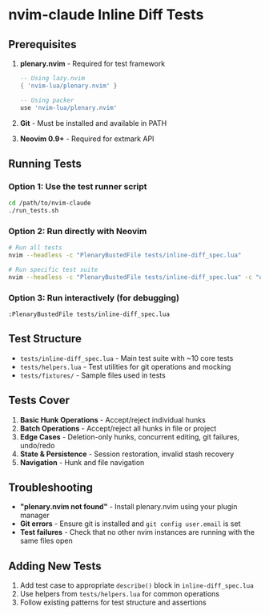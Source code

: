 # nvim-claude Inline Diff Tests

## Prerequisites

1. **plenary.nvim** - Required for test framework
   ```lua
   -- Using lazy.nvim
   { 'nvim-lua/plenary.nvim' }
   
   -- Using packer
   use 'nvim-lua/plenary.nvim'
   ```

2. **Git** - Must be installed and available in PATH

3. **Neovim 0.9+** - Required for extmark API

## Running Tests

### Option 1: Use the test runner script
```bash
cd /path/to/nvim-claude
./run_tests.sh
```

### Option 2: Run directly with Neovim
```bash
# Run all tests
nvim --headless -c "PlenaryBustedFile tests/inline-diff_spec.lua"

# Run specific test suite
nvim --headless -c "PlenaryBustedFile tests/inline-diff_spec.lua" -c "qa!" | grep -E "(✓|✗|describe)"
```

### Option 3: Run interactively (for debugging)
```vim
:PlenaryBustedFile tests/inline-diff_spec.lua
```

## Test Structure

- `tests/inline-diff_spec.lua` - Main test suite with ~10 core tests
- `tests/helpers.lua` - Test utilities for git operations and mocking
- `tests/fixtures/` - Sample files used in tests

## Tests Cover

1. **Basic Hunk Operations** - Accept/reject individual hunks
2. **Batch Operations** - Accept/reject all hunks in file or project
3. **Edge Cases** - Deletion-only hunks, concurrent editing, git failures, undo/redo
4. **State & Persistence** - Session restoration, invalid stash recovery
5. **Navigation** - Hunk and file navigation

## Troubleshooting

- **"plenary.nvim not found"** - Install plenary.nvim using your plugin manager
- **Git errors** - Ensure git is installed and `git config user.email` is set
- **Test failures** - Check that no other nvim instances are running with the same files open

## Adding New Tests

1. Add test case to appropriate `describe()` block in `inline-diff_spec.lua`
2. Use helpers from `tests/helpers.lua` for common operations
3. Follow existing patterns for test structure and assertions